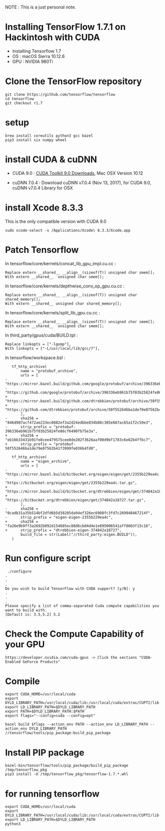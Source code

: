 NOTE : This is a just personal note.

# Installing TensorFlow 1.7.1 on Hackintosh with CUDA
* Installing Tensorflow 1.7
* OS : macOS Sierra 10.12.6
* GPU : NVIDIA 980Ti

# Clone the TensorFlow repository
```
git clone https://github.com/tensorflow/tensorflow
cd tensorflow
git checkout r1.7
```

# setup
```
brew install coreutils python3 gcc bazel
pip3 install six numpy wheel
```

# install CUDA & cuDNN
* CUDA 9.0 : [CUDA Toolkit 9.0 Downloads](https://developer.nvidia.com/cuda-90-download-archive?target_os=MacOSX&target_arch=x86_64&target_version=1012), Mac OSX Version 10.12
 
* cuDNN 7.0.4 : Download cuDNN v7.0.4 (Nov 13, 2017), for CUDA 9.0, cuDNN v7.0.4 Library for OSX

# install Xcode 8.3.3
This is the only compatible version with CUDA 9.0
```
sudo xcode-select -s /Applications/Xcode\ 8.3.3/Xcode.app
```

# Patch Tensorflow
In tensorflow/core/kernels/concat_lib_gpu_impl.cu.cc :
```
Replace extern __shared__ __align__(sizeof(T)) unsigned char smem[];
With extern __shared__  unsigned char smem[];
```
In tensorflow/core/kernels/depthwise_conv_op_gpu.cu.cc :
```
Replace extern __shared__ __align__(sizeof(T)) unsigned char shared_memory[];
With extern __shared__ unsigned char shared_memory[];
```
In tensorflow/core/kernels/split_lib_gpu.cu.cc : 
```
Replace extern __shared__ __align__(sizeof(T)) unsigned char smem[];
With extern __shared__  unsigned char smem[];
```

In third_party/gpus/cuda/BUILD.tpl :
```
Replace linkopts = ["-lgomp"],
With linkopts = ["-L/usr/local/lib/gcc/7"],
```

In tensorflow/workspace.bzl :
```
   tf_http_archive(
       name = "protobuf_archive",
       urls = [
-          "https://mirror.bazel.build/github.com/google/protobuf/archive/396336eb961b75f03b25824fe86cf6490fb75e3a.tar.gz",
-          "https://github.com/google/protobuf/archive/396336eb961b75f03b25824fe86cf6490fb75e3a.tar.gz",
+          "https://mirror.bazel.build/github.com/dtrebbien/protobuf/archive/50f552646ba1de79e07562b41f3999fe036b4fd0.tar.gz",
+          "https://github.com/dtrebbien/protobuf/archive/50f552646ba1de79e07562b41f3999fe036b4fd0.tar.gz",
       ],
-      sha256 = "846d907acf472ae233ec0882ef3a2d24edbbe834b80c305e867ac65a1f2c59e3",
-      strip_prefix = "protobuf-396336eb961b75f03b25824fe86cf6490fb75e3a",
+      sha256 = "eb16b33431b91fe8cee479575cee8de202f3626aaf00d9bf1783c6e62b4ffbc7",
+      strip_prefix = "protobuf-50f552646ba1de79e07562b41f3999fe036b4fd0",
```
```
   tf_http_archive(
       name = "eigen_archive",
       urls = [
-          "https://mirror.bazel.build/bitbucket.org/eigen/eigen/get/2355b229ea4c.tar.gz",
-          "https://bitbucket.org/eigen/eigen/get/2355b229ea4c.tar.gz",
+          "https://mirror.bazel.build/bitbucket.org/dtrebbien/eigen/get/374842a18727.tar.gz",
+          "https://bitbucket.org/dtrebbien/eigen/get/374842a18727.tar.gz",
       ],
-      sha256 = "0cadb31a35b514bf2dfd6b5d38205da94ef326ec6908fc3fd7c269948467214f",
-      strip_prefix = "eigen-eigen-2355b229ea4c",
+      sha256 = "fa26e9b9ff3a2692b092d154685ec88d6cb84d4e1e895006541aff8603f15c16",
+      strip_prefix = "dtrebbien-eigen-374842a18727",
       build_file = str(Label("//third_party:eigen.BUILD")),
   )
```

# Run configure script
```
 ./configure
.
.
.
Do you wish to build TensorFlow with CUDA support? [y/N]: y
.
.
.
Please specify a list of comma-separated Cuda compute capabilities you want to build with.
[Default is: 3.5,5.2] 5.2
```

# Check the Compute Capability of your GPU
```
https://developer.nvidia.com/cuda-gpus -> Click the sections "CUDA-Enabled GeForce Products"
```

# Compile
```
export CUDA_HOME=/usr/local/cuda
export DYLD_LIBRARY_PATH=/usr/local/cuda/lib:/usr/local/cuda/extras/CUPTI/lib
export LD_LIBRARY_PATH=$DYLD_LIBRARY_PATH
export PATH=$DYLD_LIBRARY_PATH:$PATH
export flags="--config=cuda --config=opt"

bazel build $flags --action_env PATH --action_env LD_LIBRARY_PATH --action_env DYLD_LIBRARY_PATH //tensorflow/tools/pip_package:build_pip_package
```

# Install PIP package
```
bazel-bin/tensorflow/tools/pip_package/build_pip_package /tmp/tensorflow_pkg
pip3 install -U /tmp/tensorflow_pkg/tensorflow-1.7.*.whl

```

# for running tensorflow
```
export CUDA_HOME=/usr/local/cuda
export DYLD_LIBRARY_PATH=/usr/local/cuda/lib:/usr/local/cuda/extras/CUPTI/lib
export LD_LIBRARY_PATH=$DYLD_LIBRARY_PATH
python3
```
